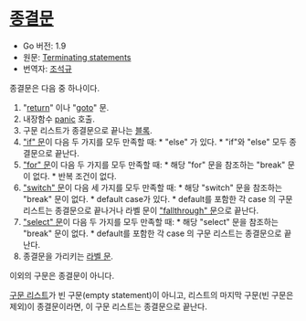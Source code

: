 # [종결문](#terminating-statements)

* Go 버전: 1.9
* 원문: [Terminating statements](https://golang.org/ref/spec#Terminating_statements)
* 번역자: [조석규](@ezaurum)

종결문은 다음 중 하나이다.

  1. "[return](/Statements/return_statements.html)" 이나 "[goto](/Statements/goto_statements.html)" 문.
  2. 내장함수 [panic](/Built-in%20functions/handling_panics.html) 호출.
  3. 구문 리스트가 종결문으로 끝나는 [블록](/Blocks/#Block).
  4. ["if" 문](/Statements/if_statements.html)이 다음 두 가지를 모두 만족할 때:
    * "else" 가 있다.
    * "if"와 "else" 모두 종결문으로 끝난다.
  5. ["for" 문](/Statements/for_statements.html)이 다음 두 가지를 모두 만족할 때:
    * 해당 "for" 문을 참조하는 "break" 문이 없다.
    * 반복 조건이 없다.
  6. ["switch" 문](/Statements/switch_statements.html)이 다음 세 가지를 모두 만족할 때:
    * 해당 "switch" 문을 참조하는 "break" 문이 없다.
    * default case가 있다.
    * default를 포함한 각 case 의 구문 리스트는 종결문으로 끝나거나 라벨 문이 ["fallthrough" 문](/Statements/fallthrough_statements.html)으로 끝난다.
  7. ["select" 문](/Statements/select_statements.html)이 다음 두 가지를 모두 만족할 때:
    * 해당 "select" 문을 참조하는 "break" 문이 없다.
    * default를 포함한 각 case 의 구문 리스트는 종결문으로 끝난다.
  8. 종결문을 가리키는 [라벨 문](/Statements/labeled_statements.html).

이외의 구문은 종결문이 아니다.

[구문 리스트](/Blocks/)가 빈 구문(empty statement)이 아니고, 리스트의 마지막 구문(빈 구문은 제외)이 종결문이라면, 이 구문 리스트는 종결문으로 끝난다.
